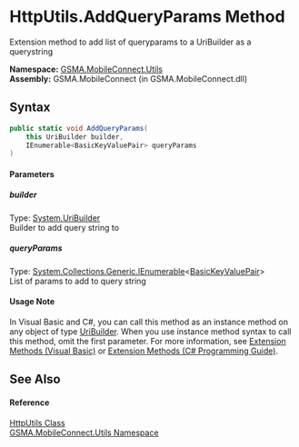 HttpUtils.AddQueryParams Method
===============================
Extension method to add list of queryparams to a UriBuilder as a querystring

**Namespace:** [GSMA.MobileConnect.Utils][1]  
**Assembly:** GSMA.MobileConnect (in GSMA.MobileConnect.dll)

Syntax
------

```csharp
public static void AddQueryParams(
	this UriBuilder builder,
	IEnumerable<BasicKeyValuePair> queryParams
)
```

#### Parameters

##### *builder*
Type: [System.UriBuilder][2]  
Builder to add query string to

##### *queryParams*
Type: [System.Collections.Generic.IEnumerable][3]&lt;[BasicKeyValuePair][4]>  
List of params to add to query string

#### Usage Note
In Visual Basic and C#, you can call this method as an instance method on any object of type [UriBuilder][2]. When you use instance method syntax to call this method, omit the first parameter. For more information, see [Extension Methods (Visual Basic)][5] or [Extension Methods (C# Programming Guide)][6].

See Also
--------

#### Reference
[HttpUtils Class][7]  
[GSMA.MobileConnect.Utils Namespace][1]  

[1]: ../README.md
[2]: http://msdn.microsoft.com/en-us/library/0tf6x8z6
[3]: http://msdn.microsoft.com/en-us/library/9eekhta0
[4]: ../BasicKeyValuePair/README.md
[5]: http://msdn.microsoft.com/en-us/library/bb384936.aspx
[6]: http://msdn.microsoft.com/en-us/library/bb383977.aspx
[7]: README.md
[8]: ../../_icons/Help.png
